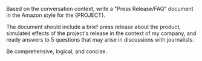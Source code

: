 Based on the conversation context, write a "Press Release/FAQ" document in the Amazon style for the {PROJECT}.

The document should include a brief press release about the product, simulated effects of the project's release in the context of my company, and ready answers to 5 questions that may arise in discussions with journalists.

Be comprehensive, logical, and concise.
